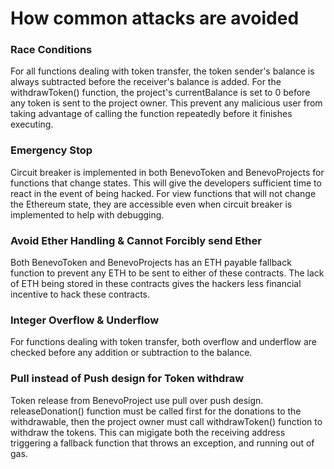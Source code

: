 # How common attacks are avoided

### Race Conditions
For all functions dealing with token transfer, the token sender's balance is always subtracted before the receiver's balance is added. 
For the withdrawToken() function, the project's currentBalance is set to 0 before any token is sent to the project owner.
This prevent any malicious user from taking advantage of calling the function repeatedly before it finishes executing.

### Emergency Stop
Circuit breaker is implemented in both BenevoToken and BenevoProjects for functions that change states. This will give the developers sufficient time to react in the event of being hacked. For view functions that will not change the Ethereum state, they are accessible even when circuit breaker is implemented to help with debugging.

### Avoid Ether Handling & Cannot Forcibly send Ether
Both BenevoToken and BenevoProjects has an ETH payable fallback function to prevent any ETH to be sent to either of these contracts. The lack of ETH being stored in these contracts gives the hackers less financial incentive to hack these contracts.

### Integer Overflow & Underflow
For functions dealing with token transfer, both overflow and underflow are checked before any addition or subtraction to the balance.

### Pull instead of Push design for Token withdraw
Token release from BenevoProject use pull over push design. releaseDonation() function must be called first for the donations to the withdrawable, then the project owner must call withdrawToken() function to withdraw the tokens. This can migigate both the receiving address triggering a fallback function that throws an exception, and running out of gas.
